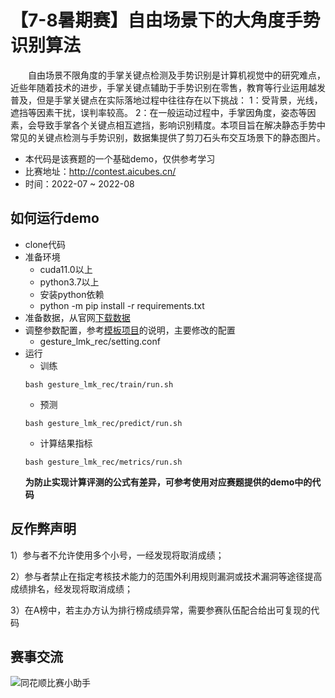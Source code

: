 # 【7-8暑期赛】自由场景下的大角度手势识别算法

&emsp;&emsp;自由场景不限角度的手掌关键点检测及手势识别是计算机视觉中的研究难点，近些年随着技术的进步，手掌关键点辅助于手势识别在零售，教育等行业运用越发普及，但是手掌关键点在实际落地过程中往往存在以下挑战： 1：受背景，光线，遮挡等因素干扰，误判率较高。 2：在一般运动过程中，手掌因角度，姿态等因素，会导致手掌各个关键点相互遮挡，影响识别精度。本项目旨在解决静态手势中常见的关键点检测与手势识别，数据集提供了剪刀石头布交互场景下的静态图片。

- 本代码是该赛题的一个基础demo，仅供参考学习
- 比赛地址：<http://contest.aicubes.cn/>
- 时间：2022-07 ~ 2022-08

## 如何运行demo
- clone代码
- 准备环境 
  - cuda11.0以上
  - python3.7以上
  - 安装python依赖 
  - python -m pip install -r requirements.txt
- 准备数据，从官网[下载数据](http://contest.aicubes.cn/#/detail?topicId=83)
- 调整参数配置，参考[模板项目](https://github.com/10jqka-aicubes/project-demo)的说明，主要修改的配置
  - gesture_lmk_rec/setting.conf
- 运行
   - 训练
   ```
   bash gesture_lmk_rec/train/run.sh
   ```
   - 预测
   ```
   bash gesture_lmk_rec/predict/run.sh
  ```
   - 计算结果指标
   ```
   bash gesture_lmk_rec/metrics/run.sh
   ```
   **为防止实现计算评测的公式有差异，可参考使用对应赛题提供的demo中的代码**


## 反作弊声明
1）参与者不允许使用多个小号，一经发现将取消成绩；

2）参与者禁止在指定考核技术能力的范围外利用规则漏洞或技术漏洞等途径提高成绩排名，经发现将取消成绩；

3）在A榜中，若主办方认为排行榜成绩异常，需要参赛队伍配合给出可复现的代码

## 赛事交流
![同花顺比赛小助手](http://speech.10jqka.com.cn/arthmetic_operation/245984a4c8b34111a79a5151d5cd6024/客服微信.JPEG)